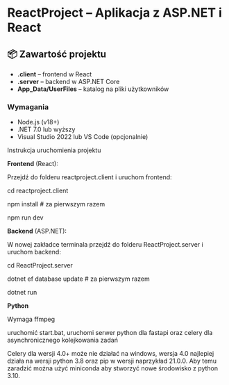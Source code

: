# ReactProject – Aplikacja z ASP.NET i React

## 📦 Zawartość projektu

- **.client** – frontend w React
- **.server** – backend w ASP.NET Core
- **App_Data/UserFiles** – katalog na pliki użytkowników

### Wymagania

- Node.js (v18+)
- .NET 7.0 lub wyższy
- Visual Studio 2022 lub VS Code (opcjonalnie)


Instrukcja uruchomienia projektu

**Frontend** (React):

Przejdź do folderu  reactproject.client i uruchom frontend:

cd reactproject.client

npm install   # za pierwszym razem

npm run dev

 **Backend** (ASP.NET):

W nowej zakładce terminala przejdź do folderu ReactProject.server i uruchom backend:

cd ReactProject.server

dotnet ef database update   # za pierwszym razem

dotnet run

**Python**

Wymaga ffmpeg

uruchomić start.bat, uruchomi serwer python dla fastapi oraz celery dla asynchronicznego kolejkowania zadań

Celery dla wersji 4.0+ może nie działać na windows, wersja 4.0 najlepiej działa na wersji python 3.8 oraz pip w wersji naprzykład 21.0.0. Aby temu zaradzić można użyć miniconda aby stworzyć nowe środowisko z python 3.10.